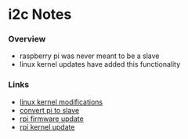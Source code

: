 # i2c Notes

### Overview
- raspberry pi was never meant to be a slave
- linux kernel updates have added this functionality

### Links
- [linux kernel modifications](http://opensourceforu.com/2015/01/writing-i2c-clients-in-linux/)
- [convert pi to slave](https://github.com/hendric-git/bsc-slave)
- [rpi firmware update](https://github.com/Hexxeh/rpi-update)
- [rpi kernel update](https://github.com/notro/rpi-source/wiki)